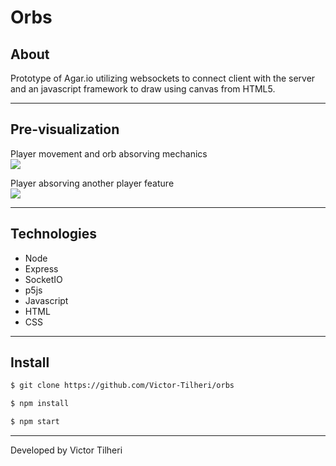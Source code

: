 # Orbs

## About

Prototype of Agar.io utilizing websockets to connect client with the server and an javascript framework to draw using canvas from HTML5.

---

## Pre-visualization
Player movement and orb absorving mechanics<br>
<img src="https://media.giphy.com/media/aUaawV2xmp0TwAq7E6/giphy.gif"/><br>

Player absorving another player feature<br>
<img src="https://media.giphy.com/media/94k7EsEi7N3T3kJKAg/giphy.gif"/><br>

---

## Technologies

- Node
- Express
- SocketIO
- p5js
- Javascript
- HTML
- CSS

---

## Install

```bash 
$ git clone https://github.com/Victor-Tilheri/orbs

$ npm install

$ npm start
```

---

Developed by Victor Tilheri
